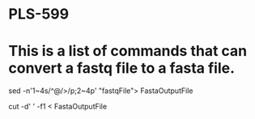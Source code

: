 # PLS-599
# This is a list of commands that can convert a fastq file to a fasta file.  
sed -n'1~4s/^@/>/p;2~4p' "fastqFile"> FastaOutputFile 

cut -d' ' -f1 < FastaOutputFile
